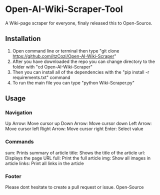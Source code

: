 # Open-AI-Wiki-Scraper-Tool

A Wiki-page scraper for everyone, finaly released this to Open-Source.


## Installation

1. Open command line or terminal then type "git clone https://github.com/itzCozi/Open-AI-Wiki-Scraper" 
2. After you have downloaded the repo you can change directory to the folder with "cd Open-AI-Wiki-Scraper"
3. Then you can install all of the dependencies with the "pip install -r requirements.txt" command
4. To run the main file you can type "python Wiki-Scraper.py"


## Usage

### Navigation
Up Arrow: Move cursor up
Down Arrow: Move cursor down
Left Arrow: Move cursor left
Right Arrow: Move cursor right
Enter: Select value

### Commands
sum: Prints summary of article
title: Shows the title of the article
url: Displays the page URL
full: Print the full article
img: Show all images in article
links: Print all links in the article



### Footer
Please dont hesitate to create a pull request or issue. 
Open-Source
